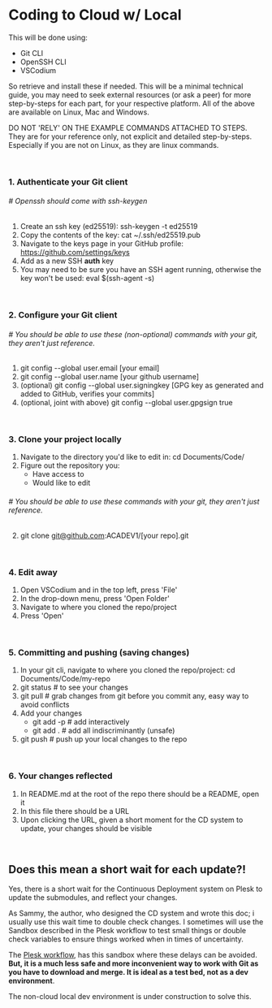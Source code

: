 # Coding to Cloud w/ Local
This will be done using:
- Git CLI
- OpenSSH CLI
- VSCodium

So retrieve and install these if needed. This will be a minimal technical guide, you may need to seek external resources (or ask a peer) for more step-by-steps for each part, for your respective platform. All of the above are available on Linux, Mac and Windows.

DO NOT 'RELY' ON THE EXAMPLE COMMANDS ATTACHED TO STEPS. They are for your reference only, not explicit and detailed step-by-steps. Especially if you are not on Linux, as they are linux commands.

<br>

### 1. Authenticate your Git client
###### # Openssh should come with ssh-keygen
1. Create an ssh key (ed25519): ssh-keygen -t ed25519
2. Copy the contents of the key: cat ~/.ssh/ed25519.pub
3. Navigate to the keys page in your GitHub profile: https://github.com/settings/keys
4. Add as a new SSH **auth** key
5. You may need to be sure you have an SSH agent running, otherwise the key won't be used: eval $(ssh-agent -s)

<br>

### 2. Configure your Git client
###### # You should be able to use these (non-optional) commands with your git, they aren't just reference.
1. git config --global user.email [your email]
2. git config --global user.name [your github username]
3. (optional) git config --global user.signingkey [GPG key as generated and added to GitHub, verifies your commits]
4. (optional, joint with above) git config --global user.gpgsign true

<br>

### 3. Clone your project locally
1. Navigate to the directory you'd like to edit in: cd Documents/Code/
2. Figure out the repository you:
    - Have access to
    - Would like to edit
###### # You should be able to use these commands with your git, they aren't just reference.
2. git clone git@github.com:ACADEV1/[your repo].git

<br>

### 4. Edit away
1. Open VSCodium and in the top left, press 'File'
2. In the drop-down menu, press 'Open Folder'
3. Navigate to where you cloned the repo/project
4. Press 'Open'

<br>

### 5. Committing and pushing (saving changes)
1. In your git cli, navigate to where you cloned the repo/project: cd Documents/Code/my-repo
2. git status # to see your changes
3. git pull # grab changes from git before you commit any, easy way to avoid conflicts
3. Add your changes
    - git add -p # add interactively
    - git add . # add all indiscriminantly (unsafe) 
4. git push # push up your local changes to the repo

<br>

### 6. Your changes reflected
1. In README.md at the root of the repo there should be a README, open it
2. In this file there should be a URL
3. Upon clicking the URL, given a short moment for the CD system to update, your changes should be visible

<br>

## Does this mean a short wait for each update?!
Yes, there is a short wait for the Continuous Deployment system on Plesk to update the submodules, and reflect your changes. 

As Sammy, the author, who designed the CD system and wrote this doc; i usually use this wait time to double check changes. I sometimes will use the Sandbox described in the Plesk workflow to test small things or double check variables to ensure things worked when in times of uncertainty.

The [Plesk workflow](https://github.com/ACADEV1/.github/blob/dev/docs/workflows/plesk/README.md), has this sandbox where these delays can be avoided. **But, it is a much less safe and more inconvenient way to work with Git as you have to download and merge. It is ideal as a test bed, not as a dev environment**.

The non-cloud local dev environment is under construction to solve this.